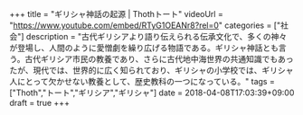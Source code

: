+++
title =  "ギリシャ神話の起源 | Thothトート"
videoUrl = "https://www.youtube.com/embed/RTyG1OEANr8?rel=0"
categories = ["社会"]
description = "古代ギリシアより語り伝えられる伝承文化で、多くの神々が登場し、人間のように愛憎劇を繰り広げる物語である。ギリシャ神話とも言う。古代ギリシア市民の教養であり、さらに古代地中海世界の共通知識でもあったが、現代では、世界的に広く知られており、ギリシャの小学校では、ギリシャ人にとって欠かせない教養として、歴史教科の一つになっている。"
tags = ["Thoth","トート","ギリシア","ギリシャ"]
date = 2018-04-08T17:03:39+09:00
draft = true
+++

